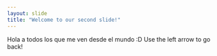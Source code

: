 ```yaml
---
layout: slide
title: "Welcome to our second slide!"
---
```

Hola a todos los que me ven desde el mundo :D
Use the left arrow to go back!